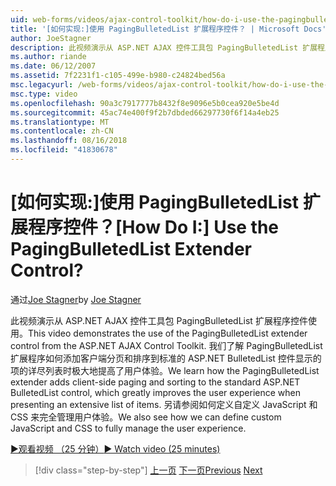```yaml
---
uid: web-forms/videos/ajax-control-toolkit/how-do-i-use-the-pagingbulletedlist-extender-control
title: '[如何实现:]使用 PagingBulletedList 扩展程序控件？ | Microsoft Docs'
author: JoeStagner
description: 此视频演示从 ASP.NET AJAX 控件工具包 PagingBulletedList 扩展程序控件使用。 我们了解如何 PagingBulletedList extende...
ms.author: riande
ms.date: 06/12/2007
ms.assetid: 7f2231f1-c105-499e-b980-c24824bed56a
msc.legacyurl: /web-forms/videos/ajax-control-toolkit/how-do-i-use-the-pagingbulletedlist-extender-control
msc.type: video
ms.openlocfilehash: 90a3c7917777b8432f8e9096e5b0cea920e5be4d
ms.sourcegitcommit: 45ac74e400f9f2b7dbded66297730f6f14a4eb25
ms.translationtype: MT
ms.contentlocale: zh-CN
ms.lasthandoff: 08/16/2018
ms.locfileid: "41830678"
---
```

<a name="how-do-i-use-the-pagingbulletedlist-extender-control"></a><span data-ttu-id="41352-105">[如何实现:]使用 PagingBulletedList 扩展程序控件？</span><span class="sxs-lookup"><span data-stu-id="41352-105">[How Do I:] Use the PagingBulletedList Extender Control?</span></span>
====================
<span data-ttu-id="41352-106">通过[Joe Stagner](https://github.com/JoeStagner)</span><span class="sxs-lookup"><span data-stu-id="41352-106">by [Joe Stagner](https://github.com/JoeStagner)</span></span>

<span data-ttu-id="41352-107">此视频演示从 ASP.NET AJAX 控件工具包 PagingBulletedList 扩展程序控件使用。</span><span class="sxs-lookup"><span data-stu-id="41352-107">This video demonstrates the use of the PagingBulletedList extender control from the ASP.NET AJAX Control Toolkit.</span></span> <span data-ttu-id="41352-108">我们了解 PagingBulletedList 扩展程序如何添加客户端分页和排序到标准的 ASP.NET BulletedList 控件显示的项的详尽列表时极大地提高了用户体验。</span><span class="sxs-lookup"><span data-stu-id="41352-108">We learn how the PagingBulletedList extender adds client-side paging and sorting to the standard ASP.NET BulletedList control, which greatly improves the user experience when presenting an extensive list of items.</span></span> <span data-ttu-id="41352-109">另请参阅如何定义自定义 JavaScript 和 CSS 来完全管理用户体验。</span><span class="sxs-lookup"><span data-stu-id="41352-109">We also see how we can define custom JavaScript and CSS to fully manage the user experience.</span></span>

[<span data-ttu-id="41352-110">&#9654;观看视频 （25 分钟）</span><span class="sxs-lookup"><span data-stu-id="41352-110">&#9654; Watch video (25 minutes)</span></span>](https://channel9.msdn.com/Blogs/ASP-NET-Site-Videos/how-do-i-use-the-pagingbulletedlist-extender-control)

> [!div class="step-by-step"]
> <span data-ttu-id="41352-111">[上一页](how-do-i-use-the-aspnet-ajax-listsearch-extender.md)
> [下一页](how-do-i-use-the-numericupdown-extender-control.md)</span><span class="sxs-lookup"><span data-stu-id="41352-111">[Previous](how-do-i-use-the-aspnet-ajax-listsearch-extender.md)
[Next](how-do-i-use-the-numericupdown-extender-control.md)</span></span>
